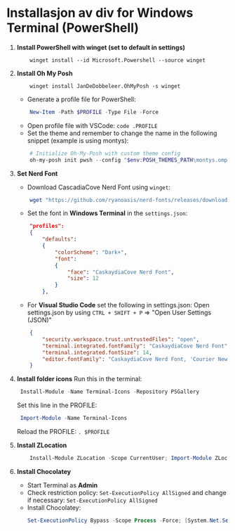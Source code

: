 # Installasjon av div for Windows Terminal (PowerShell)

1. **Install PowerShell with winget (set to default in settings)**
    ```
        winget install --id Microsoft.Powershell --source winget
    ```

2. **Install Oh My Posh**
    ```
        winget install JanDeDobbeleer.OhMyPosh -s winget
    ```
    - Generate a profile file for PowerShell:
    ```powershell
        New-Item -Path $PROFILE -Type File -Force
    ```
    - Open profile file with VSCode: `code .PROFILE` 
    - Set the theme and remember to change the name in the following snippet (example is using montys): 
    ```powershell
        # Initialize Oh-My-Posh with custom theme config
        oh-my-posh init pwsh --config "$env:POSH_THEMES_PATH\montys.omp.json" | Invoke-Expression
    ```
    
3. **Set Nerd Font**
    - Download CascadiaCove Nerd Font using `winget`:
    ```powershell
        wget "https://github.com/ryanoasis/nerd-fonts/releases/download/v3.2.1/CascadiaCode.zip" -O "CascadiaCode.zip"
    ```
    - Set the font in **Windows Terminal** in the `settings.json`:
    ```json
        "profiles": 
        {
            "defaults": 
            {
                "colorScheme": "Dark+",
                "font": 
                {
                    "face": "CaskaydiaCove Nerd Font",
                    "size": 12
                }
            },
    ```
    - For **Visual Studio Code** set the following in settings.json:
    Open settings.json by using `CTRL + SHIFT + P` => "Open User Settings (JSON)"
    ```json
        {
            "security.workspace.trust.untrustedFiles": "open",
            "terminal.integrated.fontFamily": "CaskaydiaCove Nerd Font",
            "terminal.integrated.fontSize": 14,
            "editor.fontFamily": "CaskaydiaCove Nerd Font, 'Courier New', monospace"
        }
    ```

4. **Install folder icons**
   Run this in the terminal:
   ```PowerShell
    Install-Module -Name Terminal-Icons -Repository PSGallery
   ```

   Set this line in the PROFILE:
   ```powershell
    Import-Module -Name Terminal-Icons
   ```

   Reload the PROFILE: 
   `. $PROFILE`
   <br>

5. **Install ZLocation**
    ```powershell
        Install-Module ZLocation -Scope CurrentUser; Import-Module ZLocation; Add-Content -Value "`r`n`r`nImport-Module ZLocation`r`n" -Encoding utf8 -Path $PROFILE.CurrentUserAllHosts
    ```

6. **Install Chocolatey** 
    - Start Terminal as **Admin**
    - Check restriction policy: `Set-ExecutionPolicy AllSigned` and change if necessary: `Set-ExecutionPolicy AllSigned`  
    - Install Chocolatey: 
        ```powershell
        Set-ExecutionPolicy Bypass -Scope Process -Force; [System.Net.ServicePointManager]::SecurityProtocol = [System.Net.ServicePointManager]::SecurityProtocol -bor 3072; iex ((New-Object System.Net.WebClient).DownloadString('https://community.chocolatey.org/install.ps1'))
        ```